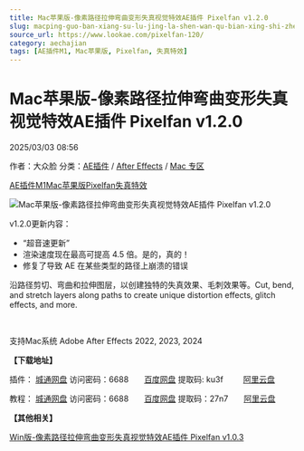 ```yaml
---
title: Mac苹果版-像素路径拉伸弯曲变形失真视觉特效AE插件 Pixelfan v1.2.0
slug: macping-guo-ban-xiang-su-lu-jing-la-shen-wan-qu-bian-xing-shi-zhen-shi-jue-te-xiao-aecha-jian-pixelfan-v1-2-0
source_url: https://www.lookae.com/pixelfan-120/
category: aechajian
tags: [AE插件M1, Mac苹果版, Pixelfan, 失真特效]
---
```

# Mac苹果版-像素路径拉伸弯曲变形失真视觉特效AE插件 Pixelfan v1.2.0

2025/03/03 08:56

作者：大众脸
分类：[AE插件](https://www.lookae.com/after-effects/aechajian/) / [After Effects](https://www.lookae.com/after-effects/) / [Mac 专区](https://www.lookae.com/mac-osx/)

[AE插件M1](https://www.lookae.com/tag/aem1/)[Mac苹果版](https://www.lookae.com/tag/mac%e8%8b%b9%e6%9e%9c%e7%89%88/)[Pixelfan](https://www.lookae.com/tag/pixelfan/)[失真特效](https://www.lookae.com/tag/%e5%a4%b1%e7%9c%9f%e7%89%b9%e6%95%88/)

![Mac苹果版-像素路径拉伸弯曲变形失真视觉特效AE插件 Pixelfan v1.2.0](https://www.lookae.com/wp-content/uploads/2025/03/Pixelfan-1.2.jpg "Mac苹果版-像素路径拉伸弯曲变形失真视觉特效AE插件 Pixelfan v1.2.0-LookAE.com")

v1.2.0更新内容：

* “超音速更新”
* 渲染速度现在最高可提高 4.5 倍。是的，真的！
* 修复了导致 AE 在某些类型的路径上崩溃的错误

沿路径剪切、弯曲和拉伸图层，以创建独特的失真效果、毛刺效果等。Cut, bend, and stretch layers along paths to create unique distortion effects, glitch effects, and more.

[﻿](https://cloud.video.taobao.com//play/u/705956171/p/1/e/6/t/1/410583032627.mp4)

支持Mac系统 Adobe After Effects 2022, 2023, 2024

**【下载地址】**

插件： [城通网盘](https://url70.ctfile.com/f/2827370-1465916812-80ff1f?p=4431) 访问密码：6688       [百度网盘](https://pan.baidu.com/s/1j33vVhloV2ZsvYKa7hTD2w?pwd=ku3f) 提取码: ku3f         [阿里云盘](https://www.alipan.com/s/tmma8ptoc8P)

教程： [城通网盘](https://url70.ctfile.com/f/2827370-859841157-1e3be3?p=4431) 访问密码：6688       [百度网盘](https://pan.baidu.com/s/1r8r9zxbir9LPEP47wIX4Pw?pwd=27n7) 提取码：27n7       [阿里云盘](https://www.aliyundrive.com/s/k32JTtGCMAR)

**【其他相关】**

[Win版-像素路径拉伸弯曲变形失真视觉特效AE插件 Pixelfan v1.0.3](https://www.lookae.com/pixelfan/)
